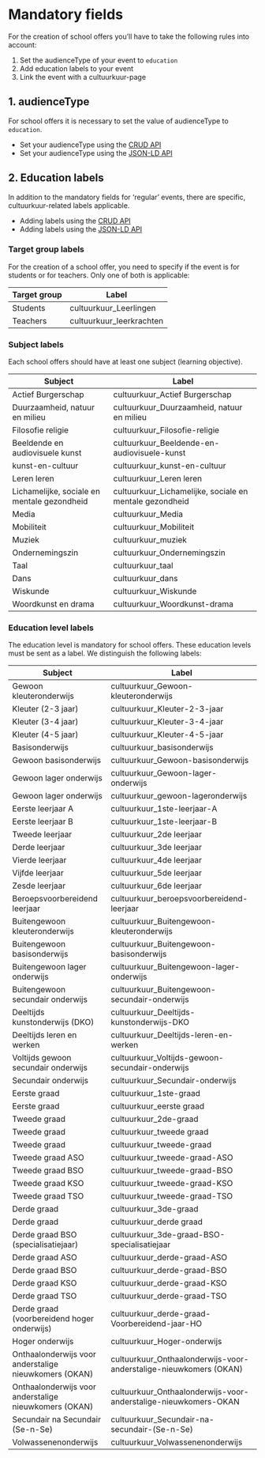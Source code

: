 ---
---
# Mandatory fields

For the creation of school offers you’ll have to take the following rules into account:
1. Set the audienceType of your event to ```education``` 
2. Add education labels to your event
3. Link the event with a cultuurkuur-page

## 1. audienceType
For school offers it is necessary to set the value of audienceType to ```education```.

- Set your audienceType using the [CRUD API](https://documentatie.uitdatabank.be/content/json-ld-crud-api/latest/events/event-audience.html)
- Set your audienceType using the [JSON-LD API](https://documentatie.uitdatabank.be/content/json-ld/latest/events/event-audience.html)

## 2. Education labels
In addition to the mandatory fields for ‘regular’ events, there are specific, cultuurkuur-related labels applicable.

- Adding labels using the [CRUD API](https://documentatie.uitdatabank.be/content/json-ld-crud-api/latest/events/event-labels.html)
- Adding labels using the [JSON-LD API](https://documentatie.uitdatabank.be/content/json-ld/latest/events/event-label.html)

### Target group labels
For the creation of a school offer, you need to specify if the event is for students or for teachers. 
Only one of both is applicable:

| Target group | Label | 
| -- | -- | 
| Students | cultuurkuur_Leerlingen | 
| Teachers | cultuurkuur_leerkrachten | 

### Subject labels
Each school offers should have at least one subject (learning objective). 

| Subject | Label | 
| -- | -- | 
| Actief Burgerschap | cultuurkuur_Actief Burgerschap | 
| Duurzaamheid, natuur en milieu | cultuurkuur_Duurzaamheid, natuur en milieu | 
| Filosofie religie | cultuurkuur_Filosofie-religie | 
| Beeldende en audiovisuele kunst | cultuurkuur_Beeldende-en-audiovisuele-kunst | 
| kunst-en-cultuur | cultuurkuur_kunst-en-cultuur | 
| Leren leren | cultuurkuur_Leren leren | 
| Lichamelijke, sociale en mentale gezondheid | cultuurkuur_Lichamelijke, sociale en mentale gezondheid | 
| Media | cultuurkuur_Media | 
| Mobiliteit | cultuurkuur_Mobiliteit | 
| Muziek | cultuurkuur_muziek | 
| Ondernemingszin | cultuurkuur_Ondernemingszin | 
| Taal | cultuurkuur_taal | 
| Dans | cultuurkuur_dans | 
| Wiskunde | cultuurkuur_Wiskunde | 
| Woordkunst en drama | cultuurkuur_Woordkunst-drama | 

### Education level labels
The education level is mandatory for school offers. These education levels must be sent as a label. We distinguish the following labels:

| Subject | Label | 
| -- | -- | 
| Gewoon kleuteronderwijs | cultuurkuur_Gewoon-kleuteronderwijs | 
| Kleuter (2-3 jaar) | cultuurkuur_Kleuter-2-3-jaar  | 
| Kleuter (3-4 jaar) | cultuurkuur_Kleuter-3-4-jaar   | 
| Kleuter (4-5 jaar) | cultuurkuur_Kleuter-4-5-jaar  | 
| Basisonderwijs | cultuurkuur_basisonderwijs | 
| Gewoon basisonderwijs | cultuurkuur_Gewoon-basisonderwijs | 
| Gewoon lager onderwijs | cultuurkuur_Gewoon-lager-onderwijs | 
| Gewoon lager onderwijs | cultuurkuur_gewoon-lageronderwijs | 
| Eerste leerjaar A | cultuurkuur_1ste-leerjaar-A | 
| Eerste leerjaar B | cultuurkuur_1ste-leerjaar-B | 
| Tweede leerjaar | cultuurkuur_2de leerjaar | 
| Derde leerjaar | cultuurkuur_3de leerjaar | 
| Vierde leerjaar | cultuurkuur_4de leerjaar | 
| Vijfde leerjaar | cultuurkuur_5de leerjaar | 
| Zesde leerjaar | cultuurkuur_6de leerjaar | 
| Beroepsvoorbereidend leerjaar | cultuurkuur_beroepsvoorbereidend-leerjaar | 
| Buitengewoon kleuteronderwijs | cultuurkuur_Buitengewoon-kleuteronderwijs | 
| Buitengewoon basisonderwijs | cultuurkuur_Buitengewoon-basisonderwijs | 
| Buitengewoon lager onderwijs | cultuurkuur_Buitengewoon-lager-onderwijs | 
| Buitengewoon secundair onderwijs | cultuurkuur_Buitengewoon-secundair-onderwijs | 
| Deeltijds kunstonderwijs (DKO) | cultuurkuur_Deeltijds-kunstonderwijs-DKO | 
| Deeltijds leren en werken | cultuurkuur_Deeltijds-leren-en-werken | 
| Voltijds gewoon secundair onderwijs | cultuurkuur_Voltijds-gewoon-secundair-onderwijs | 
| Secundair onderwijs | cultuurkuur_Secundair-onderwijs | 
| Eerste graad | cultuurkuur_1ste-graad | 
| Eerste graad | cultuurkuur_eerste graad | 
| Tweede graad | cultuurkuur_2de-graad | 
| Tweede graad | cultuurkuur_tweede graad | 
| Tweede graad | cultuurkuur_tweede-graad |
| Tweede graad ASO | cultuurkuur_tweede-graad-ASO |
| Tweede graad BSO | cultuurkuur_tweede-graad-BSO |
| Tweede graad KSO | cultuurkuur_tweede-graad-KSO |
| Tweede graad TSO | cultuurkuur_tweede-graad-TSO |
| Derde graad | cultuurkuur_3de-graad |
| Derde graad | cultuurkuur_derde graad |
| Derde graad BSO (specialisatiejaar) | cultuurkuur_3de-graad-BSO-specialisatiejaar |
| Derde graad ASO | cultuurkuur_derde-graad-ASO |
| Derde graad BSO | cultuurkuur_derde-graad-BSO |
| Derde graad KSO | cultuurkuur_derde-graad-KSO |
| Derde graad TSO | cultuurkuur_derde-graad-TSO |
| Derde graad (voorbereidend hoger onderwijs) | cultuurkuur_derde-graad-Voorbereidend-jaar-HO |
| Hoger onderwijs | cultuurkuur_Hoger-onderwijs |
| Onthaalonderwijs voor anderstalige nieuwkomers (OKAN) | cultuurkuur_Onthaalonderwijs-voor-anderstalige-nieuwkomers (OKAN)|
| Onthaalonderwijs voor anderstalige nieuwkomers (OKAN) | cultuurkuur_Onthaalonderwijs-voor-anderstalige-nieuwkomers-OKAN |
| Secundair na Secundair (Se-n-Se) | cultuurkuur_Secundair-na-secundair-(Se-n-Se)|
| Volwassenenonderwijs | cultuurkuur_Volwassenenonderwijs |
